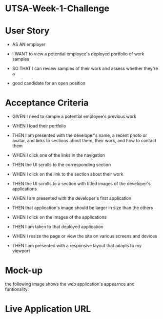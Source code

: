 # UTSA-Week-1-Challenge #
# User Story #
* AS AN employer

* I WANT to view a potential employee's deployed portfolio of work samples

* SO THAT I can review samples of their work and assess whether they're a 

* good candidate for an open position

# Acceptance Criteria #

* GIVEN I need to sample a potential employee's previous work

* WHEN I load their portfolio

* THEN I am presented with the developer's name, a recent photo or avatar, and links to sections about them, their work, and how to contact them

* WHEN I click one of the links in the navigation

* THEN the UI scrolls to the corresponding section

* WHEN I click on the link to the section about their work

* THEN the UI scrolls to a section with titled images of the developer's applications

* WHEN I am presented with the developer's first application

* THEN that application's image should be larger in size than the others

* WHEN I click on the images of the applications

* THEN I am taken to that deployed application

* WHEN I resize the page or view the site on various screens and devices

* THEN I am presented with a responsive layout that adapts to my viewport

# Mock-up #

the following image shows the web application's appearnce and funtionality:

# Live Application URL #
